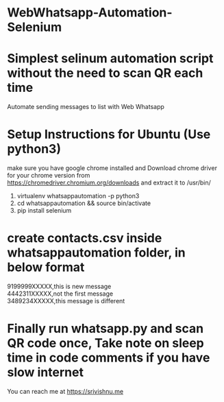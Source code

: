 # WebWhatsapp-Automation-Selenium
# Simplest selinum automation script without the need to scan QR each time
Automate sending messages to list with Web Whatsapp


# Setup Instructions for Ubuntu (Use python3)

make sure you have google chrome installed and
Download chrome driver for your chrome version from https://chromedriver.chromium.org/downloads and extract it to /usr/bin/

1. virtualenv whatsappautomation -p python3
2. cd whatsappautomation && source bin/activate
3. pip install selenium

# create contacts.csv inside whatsappautomation folder, in below format

9199999XXXXX,this is new message</br>
4442311XXXXX,not the first message</br>
3489234XXXXX,this message is different</br>

# Finally run whatsapp.py and scan QR code once, Take note on sleep time in code comments if you have slow internet

You can reach me at https://srivishnu.me


